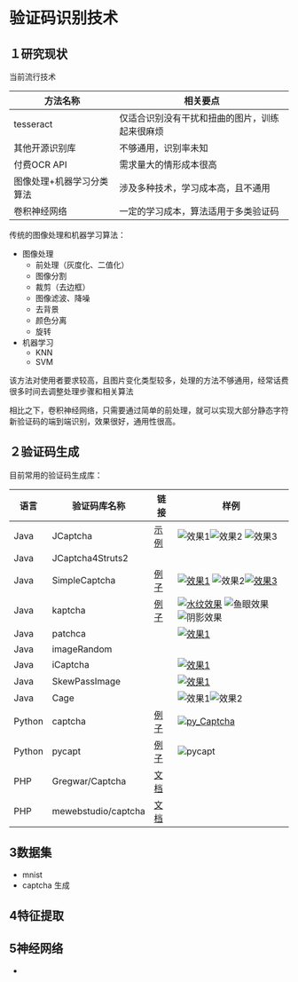 # 验证码识别技术

## １研究现状

当前流行技术

| 方法名称                  | 相关要点                                       |
| ------------------------- | ---------------------------------------------- |
| tesseract                 | 仅适合识别没有干扰和扭曲的图片，训练起来很麻烦 |
| 其他开源识别库            | 不够通用，识别率未知                           |
| 付费OCR API               | 需求量大的情形成本很高                         |
| 图像处理+机器学习分类算法 | 涉及多种技术，学习成本高，且不通用             |
| 卷积神经网络              | 一定的学习成本，算法适用于多类验证码           |

传统的图像处理和机器学习算法：

- 图像处理
	- 前处理（灰度化、二值化）
	- 图像分割
	- 裁剪（去边框）
	- 图像滤波、降噪
	- 去背景
	- 颜色分离
	- 旋转
- 机器学习
	- KNN
	- SVM

该方法对使用者要求较高，且图片变化类型较多，处理的方法不够通用，经常话费很多时间去调整处理步骤和相关算法

相比之下，卷积神经网络，只需要通过简单的前处理，就可以实现大部分静态字符新验证码的端到端识别，效果很好，通用性很高。

## ２验证码生成

目前常用的验证码生成库：

| 语言   | 验证码库名称        | 链接                                                         | 样例                                                         |
| ------ | ------------------- | ------------------------------------------------------------ | ------------------------------------------------------------ |
| Java   | JCaptcha            | [示例](https://jcaptcha.atlassian.net/wiki/spaces/general/pages/1212427/Samples+tests) | ![效果1](/home/randolph1997/DL4WebSecurity/Notes/assets/jcaptcha1-1557281260838.jpg)![效果2](/home/randolph1997/DL4WebSecurity/Notes/assets/jcaptcha2.jpg) ![效果3](/home/randolph1997/DL4WebSecurity/Notes/assets/jcaptcha3.jpg) |
| Java   | JCaptcha4Struts2    |                                                              |                                                              |
| Java   | SimpleCaptcha       | [例子](https://www.oschina.net/p/simplecaptcha)              | [![效果1](/home/randolph1997/DL4WebSecurity/Notes/assets/SimpleCaptcha_1.jpg)](https://github.com/nickliqian/cnn_captcha/blob/master/readme_image/SimpleCaptcha_1.jpg) ![效果2](/home/randolph1997/DL4WebSecurity/Notes/assets/SimpleCaptcha_2.jpg)[![效果3](/home/randolph1997/DL4WebSecurity/Notes/assets/SimpleCaptcha_3.jpg)](https://github.com/nickliqian/cnn_captcha/blob/master/readme_image/SimpleCaptcha_3.jpg) |
| Java   | kaptcha             | [例子](https://github.com/linghushaoxia/kaptcha)             | [![水纹效果](/home/randolph1997/DL4WebSecurity/Notes/assets/Kaptcha_5.png)](https://github.com/nickliqian/cnn_captcha/blob/master/readme_image/Kaptcha_5.png) ![鱼眼效果](/home/randolph1997/DL4WebSecurity/Notes/assets/Kaptcha_2.png)![阴影效果](/home/randolph1997/DL4WebSecurity/Notes/assets/Kaptcha_3.png) |
| Java   | patchca             |                                                              | [![效果1](/home/randolph1997/DL4WebSecurity/Notes/assets/patchca_1.png)](https://github.com/nickliqian/cnn_captcha/blob/master/readme_image/patchca_1.png) |
| Java   | imageRandom         |                                                              |                                                              |
| Java   | iCaptcha            |                                                              | [![效果1](/home/randolph1997/DL4WebSecurity/Notes/assets/iCaptcha.jpg)](https://github.com/nickliqian/cnn_captcha/blob/master/readme_image/iCaptcha.jpg) |
| Java   | SkewPassImage       |                                                              | [![效果1](/home/randolph1997/DL4WebSecurity/Notes/assets/SkewPassImage.jpg)](https://github.com/nickliqian/cnn_captcha/blob/master/readme_image/SkewPassImage.jpg) |
| Java   | Cage                |                                                              | ![效果1](/home/randolph1997/DL4WebSecurity/Notes/assets/Cage1.jpg)![效果2](/home/randolph1997/DL4WebSecurity/Notes/assets/Cage2.jpg) |
| Python | captcha             | [例子](https://github.com/nickliqian/cnn_captcha/blob/master/gen_image/gen_sample_by_captcha.py) | [![py_Captcha](/home/randolph1997/DL4WebSecurity/Notes/assets/py_Captcha-1.jpg)](https://github.com/nickliqian/cnn_captcha/blob/master/readme_image/py_Captcha-1.jpg) |
| Python | pycapt              | [例子](https://github.com/aboutmydreams/pycapt)              | ![pycapt](/home/randolph1997/DL4WebSecurity/Notes/assets/do4.png) |
| PHP    | Gregwar/Captcha     | [文档](https://github.com/Gregwar/Captcha)                   |                                                              |
| PHP    | mewebstudio/captcha | [文档](https://github.com/mewebstudio/captcha)               |                                                              |

## 3数据集

- mnist
- captcha 生成

## 4特征提取

## 5神经网络

- 




